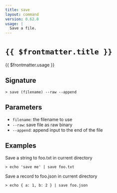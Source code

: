 ```yaml
---
title: save
layout: command
version: 0.62.0
usage: |
  Save a file.
---
```


# `{{ $frontmatter.title }}`

<div style='white-space: pre-wrap;'>{{ $frontmatter.usage }}</div>

## Signature

```> save (filename) --raw --append```

## Parameters

 -  `filename`: the filename to use
 -  `--raw`: save file as raw binary
 -  `--append`: append input to the end of the file

## Examples

Save a string to foo.txt in current directory
```shell
> echo 'save me' | save foo.txt
```

Save a record to foo.json in current directory
```shell
> echo { a: 1, b: 2 } | save foo.json
```
